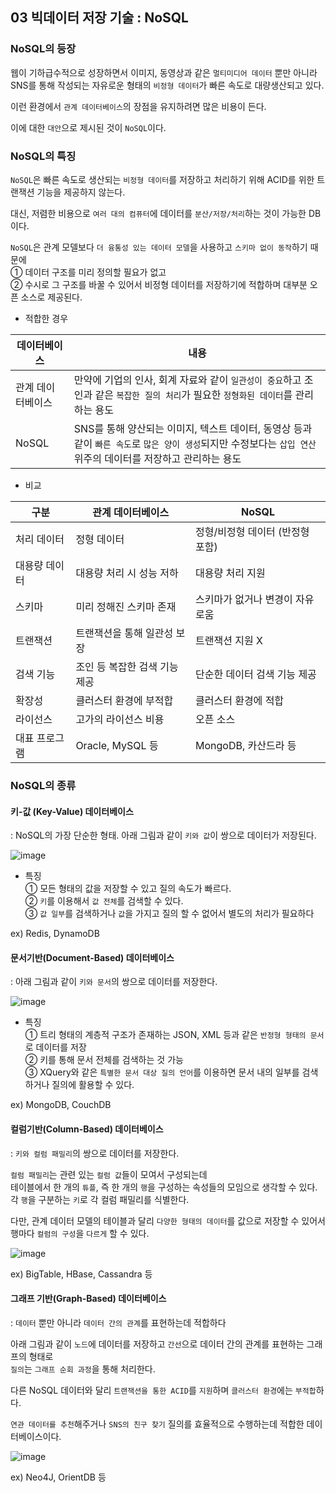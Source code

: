 ## 03 빅데이터 저장 기술 : NoSQL 

### NoSQL의 등장 

웹이 기하급수적으로 성장하면서 이미지, 동영상과 같은 `멀티미디어 데이터` 뿐만 아니라 SNS를 통해 작성되는 자유로운 형태의 `비정형 데이터`가 빠른 속도로 대량생산되고 있다.

이런 환경에서 `관계 데이터베이스`의 장점을 유지하려면 많은 비용이 든다. 

이에 대한 `대안`으로 제시된 것이 `NoSQL`이다. 

### NoSQL의 특징 

`NoSQL`은 빠른 속도로 생산되는 `비정형 데이터`를 저장하고 처리하기 위해 ACID를 위한 트랜잭션 기능을 제공하지 않는다. 

대신, 저렴한 비용으로 `여러 대의 컴퓨터`에 데이터를 `분산/저장/처리`하는 것이 가능한 DB이다. 

`NoSQL`은 관계 모델보다 `더 융통성 있는 데이터 모델`을 사용하고 `스키마 없이 동작`하기 때문에   
① 데이터 구조를 미리 정의할 필요가 없고  
② 수시로 그 구조를 바꿀 수 있어서 비정형 데이터를 저장하기에 적합하며 대부분 오픈 소스로 제공된다.

- 적합한 경우 

| 데이터베이스 | 내용 |
| --- | --- |
| 관계 데이터베이스 | 만약에 기업의 인사, 회계 자료와 같이 `일관성이 중요`하고 조인과 같은 `복잡한 질의 처리`가 필요한 `정형화된 데이터`를 관리하는 용도 |
| NoSQL | SNS를 통해 양산되는 이미지, 텍스트 데이터, 동영상 등과 같이 `빠른 속도`로 `많은 양이 생성`되지만 수정보다는 `삽입 연산` 위주의 데이터를 저장하고 관리하는 용도 |

- 비교 

| 구분 | 관계 데이터베이스 | NoSQL |
| --- | --- | --- |
| 처리 데이터 | 정형 데이터 | 정형/비정형 데이터 (반정형 포함) |
| 대용량 데이터 | 대용량 처리 시 성능 저하 | 대용량 처리 지원 |
| 스키마 | 미리 정해진 스키마 존재 | 스키마가 없거나 변경이 자유로움 |
| 트랜잭션 | 트랜잭션을 통해 일관성 보장 | 트랜잭션 지원 X |
| 검색 기능 | 조인 등 복잡한 검색 기능 제공 | 단순한 데이터 검색 기능 제공 |
| 확장성 | 클러스터 환경에 부적합 | 클러스터 환경에 적합 |
| 라이선스 | 고가의 라이선스 비용 | 오픈 소스 |
| 대표 프로그램 | Oracle, MySQL 등 | MongoDB, 카산드라 등 |

### NoSQL의 종류 

#### 키-값 (Key-Value) 데이터베이스 

: NoSQL의 가장 단순한 형태. 아래 그림과 같이 `키와 값`이 쌍으로 데이터가 저장된다.

![image](https://user-images.githubusercontent.com/64796257/189559400-9b61b9d7-c852-45b1-af41-3f55922436d0.png)

- 특징  
① 모든 형태의 값을 저장할 수 있고 질의 속도가 빠르다.   
②  `키`를 이용해서 `값 전체`를 검색할 수 있다.  
③ `값 일부`를 검색하거나 `값`을 가지고 질의 할 수 없어서 별도의 처리가 필요하다  

ex) Redis, DynamoDB

#### 문서기반(Document-Based) 데이터베이스 

: 아래 그림과 같이 `키와 문서`의 쌍으로 데이터를 저장한다.

![image](https://user-images.githubusercontent.com/64796257/189559593-c33326a9-e73c-4dab-8364-749c084b16eb.png)

- 특징  
① 트리 형태의 계층적 구조가 존재하는 JSON, XML 등과 같은 `반정형 형태의 문서`로 데이터를 저장  
② 키를 통해 문서 전체를 검색하는 것 가능  
③ XQuery와 같은 `특별한 문서 대상 질의 언어`를 이용하면 문서 내의 일부를 검색하거나 질의에 활용할 수 있다.

ex) MongoDB, CouchDB

#### 컬럼기반(Column-Based) 데이터베이스 

: `키와 컬럼 패밀리`의 쌍으로 데이터를 저장한다. 

`컬럼 패밀리`는 관련 있는 `컬럼 값`들이 모여서 구성되는데  
테이블에서 한 개의 `튜플`, 즉 한 개의 `행`을 구성하는 속성들의 모임으로 생각할 수 있다. 각 `행`을 구분하는 `키`로 각 컬럼 패밀리를 식별한다.

다만, 관계 데이터 모델의 테이블과 달리 `다양한 형태의 데이터`를 값으로 저장할 수 있어서 행마다 `컬럼의 구성`을 `다르게` 할 수 있다.

![image](https://user-images.githubusercontent.com/64796257/189559712-926d5c97-cf88-4d6f-94e3-4c36af2e3873.png)

ex) BigTable, HBase, Cassandra 등 

#### 그래프 기반(Graph-Based) 데이터베이스 

: `데이터` 뿐만 아니라 `데이터 간의 관계`를 표현하는데 적합하다

아래 그림과 같이 `노드`에 데이터를 저장하고 `간선`으로 데이터 간의 관계를 표현하는 그래프의 형태로  
`질의`는 `그래프 순회 과정`을 통해 처리한다.

다른 NoSQL 데이터와 달리 `트랜잭션을 통한 ACID`를 `지원`하며 `클러스터 환경`에는 `부적합`하다.

`연관 데이터를 추천`해주거나 `SNS의 친구 찾기` 질의를 효율적으로 수행하는데 적합한 데이터베이스이다.

![image](https://user-images.githubusercontent.com/64796257/189560039-426deabb-9e9f-461e-8731-cfb01b77fc38.png)

ex) Neo4J, OrientDB 등 




















